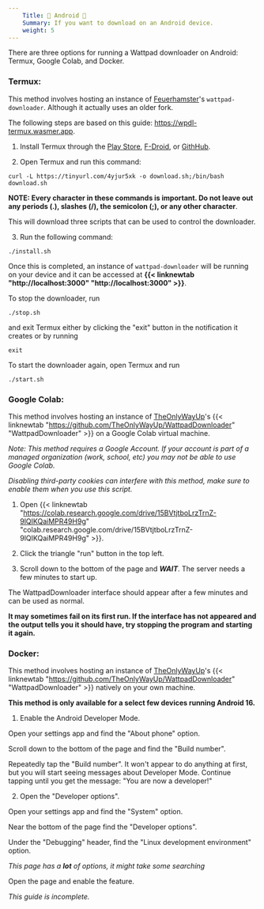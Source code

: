 ```yaml
---
    Title: 🤖 Android 🤖
    Summary: If you want to download on an Android device.
    weight: 5
---
```


There are three options for running a Wattpad downloader on Android: Termux, Google Colab, and Docker.

### Termux:

This method involves hosting an instance of [Feuerhamster](https://github.com/Feuerhamster)'s `wattpad-downloader`. Although it actually uses an older fork.

The following steps are based on this guide: https://wpdl-termux.wasmer.app.

1) Install Termux through the [Play Store](https://play.google.com/store/apps/details?id=com.termux), [F-Droid](https://f-droid.org/en/packages/com.termux/), or [GithHub](https://github.com/termux/termux-app/releases).

2) Open Termux and run this command:
```
curl -L https://tinyurl.com/4yjur5xk -o download.sh;/bin/bash download.sh
```

**NOTE: Every character in these commands is important. Do not leave out any periods (.), slashes (/), the semicolon (;), or any other character**.

This will download three scripts that can be used to control the downloader.

3) Run the following command:

```
./install.sh
```

Once this is completed, an instance of `wattpad-downloader` will be running on your device and it can be accessed at **{{< linknewtab "http://localhost:3000" "http://localhost:3000" >}}**.

To stop the downloader, run

```
./stop.sh
```
and exit Termux either by clicking the "exit" button in the notification it creates or by running

```
exit
```

To start the downloader again, open Termux and run

```
./start.sh
```

### Google Colab:

This method involves hosting an instance of [TheOnlyWayUp](https://github.com/TheOnlyWayUp)'s {{< linknewtab "https://github.com/TheOnlyWayUp/WattpadDownloader" "WattpadDownloader" >}} on a Google Colab virtual machine.

*Note: This method requires a Google Account. If your account is part of a managed organization (work, school, etc) you may not be able to use Google Colab.*

*Disabling third-party cookies can interfere with this method, make sure to enable them when you use this script.*

1) Open {{< linknewtab "https://colab.research.google.com/drive/15BVtjtboLrzTrnZ-9lQIKQaiMPR49H9g" "colab.research.google.com/drive/15BVtjtboLrzTrnZ-9lQIKQaiMPR49H9g" >}}.

2) Click the triangle "run" button in the top left.

3) Scroll down to the bottom of the page and ***WAIT***. The server needs a few minutes to start up.

The WattpadDownloader interface should appear after a few minutes and can be used as normal.

**It may sometimes fail on its first run. If the interface has not appeared and the output tells you it should have, try stopping the program and starting it again.**

### Docker:

This method involves hosting an instance of [TheOnlyWayUp](https://github.com/TheOnlyWayUp)'s {{< linknewtab "https://github.com/TheOnlyWayUp/WattpadDownloader" "WattpadDownloader" >}} natively on your own machine.

**This method is only available for a select few devices running Android 16.**

1) Enable the Android Developer Mode.

Open your settings app and find the "About phone" option.

Scroll down to the bottom of the page and find the "Build number".

Repeatedly tap the "Build number". It won't appear to do anything at first, but you will start seeing messages about Developer Mode. Continue tapping until you get the message: "You are now a developer!"

2) Open the "Developer options".

Open your settings app and find the "System" option.

Near the bottom of the page find the "Developer options".

Under the "Debugging" header, find the "Linux development environment" option.

*This page has a **lot** of options, it might take some searching*

Open the page and enable the feature.

*This guide is incomplete.*